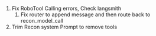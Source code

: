 1. Fix RoboTool Calling errors, Check langsmith
   1. Fix router to append message and then route back to recon_model_call
2. Trim Recon system Prompt to remove tools